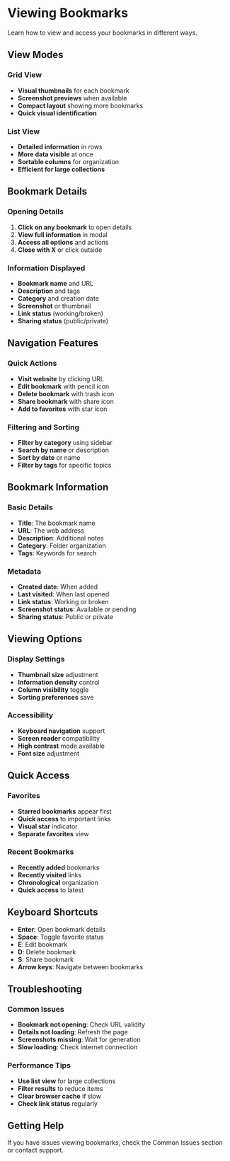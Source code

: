 # Viewing Bookmarks

Learn how to view and access your bookmarks in different ways.

## View Modes

### **Grid View**
- **Visual thumbnails** for each bookmark
- **Screenshot previews** when available
- **Compact layout** showing more bookmarks
- **Quick visual identification**

### **List View**
- **Detailed information** in rows
- **More data visible** at once
- **Sortable columns** for organization
- **Efficient for large collections**

## Bookmark Details

### **Opening Details**
1. **Click on any bookmark** to open details
2. **View full information** in modal
3. **Access all options** and actions
4. **Close with X** or click outside

### **Information Displayed**
- **Bookmark name** and URL
- **Description** and tags
- **Category** and creation date
- **Screenshot** or thumbnail
- **Link status** (working/broken)
- **Sharing status** (public/private)

## Navigation Features

### **Quick Actions**
- **Visit website** by clicking URL
- **Edit bookmark** with pencil icon
- **Delete bookmark** with trash icon
- **Share bookmark** with share icon
- **Add to favorites** with star icon

### **Filtering and Sorting**
- **Filter by category** using sidebar
- **Search by name** or description
- **Sort by date** or name
- **Filter by tags** for specific topics

## Bookmark Information

### **Basic Details**
- **Title**: The bookmark name
- **URL**: The web address
- **Description**: Additional notes
- **Category**: Folder organization
- **Tags**: Keywords for search

### **Metadata**
- **Created date**: When added
- **Last visited**: When last opened
- **Link status**: Working or broken
- **Screenshot status**: Available or pending
- **Sharing status**: Public or private

## Viewing Options

### **Display Settings**
- **Thumbnail size** adjustment
- **Information density** control
- **Column visibility** toggle
- **Sorting preferences** save

### **Accessibility**
- **Keyboard navigation** support
- **Screen reader** compatibility
- **High contrast** mode available
- **Font size** adjustment

## Quick Access

### **Favorites**
- **Starred bookmarks** appear first
- **Quick access** to important links
- **Visual star** indicator
- **Separate favorites** view

### **Recent Bookmarks**
- **Recently added** bookmarks
- **Recently visited** links
- **Chronological** organization
- **Quick access** to latest

## Keyboard Shortcuts

- **Enter**: Open bookmark details
- **Space**: Toggle favorite status
- **E**: Edit bookmark
- **D**: Delete bookmark
- **S**: Share bookmark
- **Arrow keys**: Navigate between bookmarks

## Troubleshooting

### **Common Issues**
- **Bookmark not opening**: Check URL validity
- **Details not loading**: Refresh the page
- **Screenshots missing**: Wait for generation
- **Slow loading**: Check internet connection

### **Performance Tips**
- **Use list view** for large collections
- **Filter results** to reduce items
- **Clear browser cache** if slow
- **Check link status** regularly

## Getting Help

If you have issues viewing bookmarks, check the Common Issues section or contact support.
